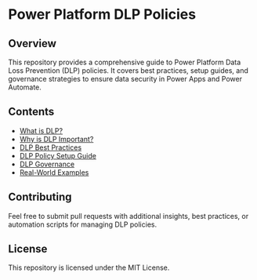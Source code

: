 # Power Platform DLP Policies

## Overview
This repository provides a comprehensive guide to Power Platform Data Loss Prevention (DLP) policies. It covers best practices, setup guides, and governance strategies to ensure data security in Power Apps and Power Automate.

## Contents
- [What is DLP?](docs/what-is-dlp.md)
- [Why is DLP Important?](docs/why-dlp-is-important.md)
- [DLP Best Practices](docs/dlp-best-practices.md)
- [DLP Policy Setup Guide](docs/dlp-policy-setup-guide.md)
- [DLP Governance](docs/dlp-governance.md)
- [Real-World Examples](docs/real-world-examples.md)

## Contributing
Feel free to submit pull requests with additional insights, best practices, or automation scripts for managing DLP policies.

## License
This repository is licensed under the MIT License.
